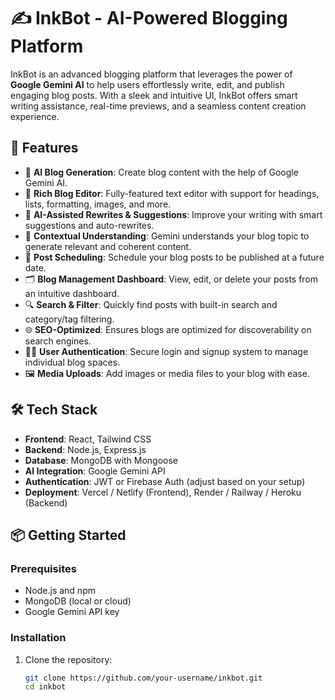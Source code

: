 # ✍️ InkBot - AI-Powered Blogging Platform

InkBot is an advanced blogging platform that leverages the power of **Google Gemini AI** to help users effortlessly write, edit, and publish engaging blog posts. With a sleek and intuitive UI, InkBot offers smart writing assistance, real-time previews, and a seamless content creation experience.

## 🚀 Features

- 🤖 **AI Blog Generation**: Create blog content with the help of Google Gemini AI.
- 📝 **Rich Blog Editor**: Fully-featured text editor with support for headings, lists, formatting, images, and more.
- 🔄 **AI-Assisted Rewrites & Suggestions**: Improve your writing with smart suggestions and auto-rewrites.
- 🧠 **Contextual Understanding**: Gemini understands your blog topic to generate relevant and coherent content.
- 📅 **Post Scheduling**: Schedule your blog posts to be published at a future date.
- 🗂️ **Blog Management Dashboard**: View, edit, or delete your posts from an intuitive dashboard.
- 🔍 **Search & Filter**: Quickly find posts with built-in search and category/tag filtering.
- 🌐 **SEO-Optimized**: Ensures blogs are optimized for discoverability on search engines.
- 🧑‍💻 **User Authentication**: Secure login and signup system to manage individual blog spaces.
- 🖼️ **Media Uploads**: Add images or media files to your blog with ease.

## 🛠️ Tech Stack

- **Frontend**: React, Tailwind CSS
- **Backend**: Node.js, Express.js
- **Database**: MongoDB with Mongoose
- **AI Integration**: Google Gemini API
- **Authentication**: JWT or Firebase Auth (adjust based on your setup)
- **Deployment**: Vercel / Netlify (Frontend), Render / Railway / Heroku (Backend)

## 📦 Getting Started

### Prerequisites

- Node.js and npm
- MongoDB (local or cloud)
- Google Gemini API key

### Installation

1. Clone the repository:
   ```bash
   git clone https://github.com/your-username/inkbot.git
   cd inkbot
